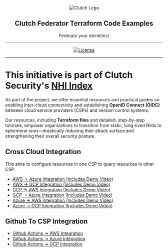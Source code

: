 <p align="center">
  <img alt="Clutch Logo" src="https://github.com/user-attachments/assets/dad3f718-7e60-488b-92e0-61ee71b46837" />
  <h2 align="center">Clutch Federator Terraform Code Examples</h2>
  <p align="center">Federate your identities!</p>
</p>

---

<div align="center">

[![License](https://img.shields.io/badge/license-GPL--3.0-brightgreen)](/LICENSE)

</div>

---
# This initiative is part of Clutch Security's [NHI Index](https://non-human.id/)

As part of the project, we offer essential resources and practical guides on enabling inter-cloud connectivity and establishing **OpenID Connect (OIDC)** between cloud service providers (CSPs) and version control systems.

Our resources, including **Terraform files** and detailed, step-by-step tutorials, empower organizations to transition from static, long-lived NHIs to ephemeral ones—drastically reducing their attack surface and strengthening their overall security posture.

## Cross Cloud Integration
This aims to configure resources in one CSP to query resources in other CSP.

* [AWS -> Azure Integration (Includes Demo Video)](./cross-cloud-integration/aws->azure/README.md)
* [AWS -> GCP Integration (Includes Demo Video)](./cross-cloud-integration/aws->gcp/README.md)
* [GCP -> AWS Integration (Includes Demo Video)](./cross-cloud-integration/gcp->aws/README.md)
* [GCP -> Azure Integration (Includes Demo Video)](./cross-cloud-integration/gcp->azure/README.md)
* [Azure -> AWS Integration (Includes Demo Video)](./cross-cloud-integration/azure->aws/README.md)
* [Azure -> GCP Integration (Includes Demo Video)](./cross-cloud-integration/azure->gcp/README.md)

## Github To CSP Integration

* [Github Actions -> AWS Integration](./github-actions-integration/aws/README.md)
* [Github Actions -> Azure Integration](./github-actions-integration/azure/README.md)
* [Github Actions -> GCP Integration](./github-actions-integration/gcp/README.md)
